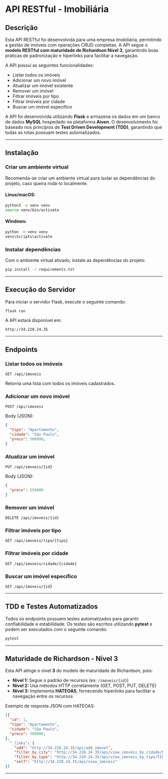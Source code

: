# **API RESTful - Imobiliária**

## **Descrição**

Esta API RESTful foi desenvolvida para uma empresa imobiliária, permitindo a gestão de imóveis com operações CRUD completas. A API segue o **modelo RESTful com maturidade de Richardson Nível 3**, garantindo boas práticas de padronização e hiperlinks para facilitar a navegação.

A API possui as seguintes funcionalidades:

- Listar todos os imóveis
- Adicionar um novo imóvel
- Atualizar um imóvel existente
- Remover um imóvel
- Filtrar imóveis por tipo
- Filtrar imóveis por cidade
- Buscar um imóvel específico

A API foi desenvolvida utilizando **Flask** e armazena os dados em um banco de dados **MySQL** hospedado na plataforma **Aiven**. O desenvolvimento foi baseado nos princípios de **Test Driven Development (TDD)**, garantindo que todas as rotas possuam testes automatizados.

---

## **Instalação**

### **Criar um ambiente virtual**

Recomenda-se criar um ambiente virtual para isolar as dependências do projeto, caso queira rodá-lo localmente.

#### **Linux/macOS:**

```sh
python3 -m venv venv
source venv/bin/activate
```

#### **Windows:**

```sh
python -m venv venv
venv\Scripts\activate
```

### **Instalar dependências**

Com o ambiente virtual ativado, instale as dependências do projeto:

```sh
pip install -r requirements.txt
```

---

## **Execução do Servidor**

Para iniciar o servidor Flask, execute o seguinte comando:

```sh
flask run
```

A API estará disponível em:

```
http://34.228.24.35
```

---

## **Endpoints**

### **Listar todos os imóveis**

```
GET /api/imoveis
```

Retorna uma lista com todos os imóveis cadastrados.

### **Adicionar um novo imóvel**

```
POST /api/imoveis
```

Body (JSON):

```json
{
  "tipo": "Apartamento",
  "cidade": "São Paulo",
  "preco": 500000,
}
```

### **Atualizar um imóvel**

```
PUT /api/imoveis/{id}
```

Body (JSON):

```json
{
  "preco": 550000
}
```

### **Remover um imóvel**

```
DELETE /api/imoveis/{id}
```

### **Filtrar imóveis por tipo**

```
GET /api/imoveis/tipo/{tipo}
```

### **Filtrar imóveis por cidade**

```
GET /api/imoveis/cidade/{cidade}
```

### **Buscar um imóvel específico**

```
GET /api/imoveis/{id}
```

---

## **TDD e Testes Automatizados**

Todos os endpoints possuem testes automatizados para garantir confiabilidade e estabilidade. Os testes são escritos utilizando **pytest** e podem ser executados com o seguinte comando:

```sh
pytest
```

---

## **Maturidade de Richardson - Nível 3**

Esta API atinge o nível **3** do modelo de maturidade de Richardson, pois:

- **Nível 1:** Segue o padrão de recursos (ex: `/imoveis/{id}`)
- **Nível 2:** Usa métodos HTTP corretamente (GET, POST, PUT, DELETE)
- **Nível 3:** Implementa **HATEOAS**, fornecendo hiperlinks para facilitar a navegação entre os recursos

Exemplo de resposta JSON com HATEOAS:

```json
[{
  "id": 1,
  "tipo": "Apartamento",
  "cidade": "São Paulo",
  "preco": 500000,
},
  "_links": {
    "add": "http://34.228.24.35/api/add_imovel",
    "filter_by_city": "http://34.228.24.35/api/view_imoveis_by_cidade/NOME_CIDADE",
    "filter_by_type": "http://34.228.24.35/api/view_imoveis_by_tipo/TIPO_IMOVEL",
    "self": "http://34.228.24.35/api/view_imoveis"
}]
```

---